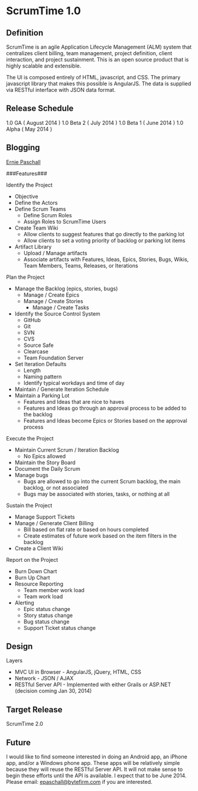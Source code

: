 ScrumTime 1.0
=============

Definition
------
ScrumTime is an agile Application Lifecycle Management (ALM) system that centralizes client billing, team management, project definition, client interaction, and project sustainment. This is an open source product that is highly scalable and extensible.

The UI is composed entirely of HTML, javascript, and CSS.  The primary javascript library that makes this possible is AngularJS.  The data is supplied via RESTful interface with JSON data format.

Release Schedule
----------------
1.0 GA ( August 2014 )
1.0 Beta 2  ( July 2014 )
1.0 Beta 1  ( June 2014 )
1.0 Alpha  ( May 2014 )

Blogging
--------
[Ernie Paschall](http://erniepaschall.com/ "Ernie Paschall")

###Features###

Identify the Project
* Objective
* Define the Actors
* Define Scrum Teams
	* Define Scrum Roles
	* Assign Roles to ScrumTime Users
* Create Team Wiki
	* Allow clients to suggest features that go directly to the parking lot
	* Allow clients to set a voting priority of backlog or parking lot items
* Artifact Library
	* Upload / Manage artifacts
	* Associate artifacts with Features, Ideas, Epics, Stories, Bugs, Wikis, Team Members, Teams, Releases, or Iterations

Plan the Project
* Manage the Backlog (epics, stories, bugs)
	* Manage / Create Epics
	* Manage / Create Stories
		* Manage / Create Tasks
* Identify the Source Control System
	* GitHub
	* Git
	* SVN
	* CVS
	* Source Safe
	* Clearcase
	* Team Foundation Server
* Set Iteration Defaults
	* Length
	* Naming pattern
	* Identify typical workdays and time of day
* Maintain / Generate Iteration Schedule
* Maintain a Parking Lot
	* Features and Ideas that are nice to haves
	* Features and Ideas go through an approval process to be added to the backlog
	* Features and Ideas become Epics or Stories based on the approval process

Execute the Project
* Maintain Current Scrum / Iteration Backlog
	* No Epics allowed
* Maintain the Story Board
* Document the Daily Scrum
* Manage bugs
	* Bugs are allowed to go into the current Scrum backlog, the main backlog, or not associated
	* Bugs may be associated with stories, tasks, or nothing at all

Sustain the Project
* Manage Support Tickets
* Manage / Generate Client Billing
	* Bill based on flat rate or based on hours completed
	* Create estimates of future work based on the item filters in the backlog
* Create a Client Wiki

Report on the Project
* Burn Down Chart
* Burn Up Chart
* Resource Reporting
	* Team member work load
	* Team work load
* Alerting
	* Epic status change
	* Story status change
	* Bug status change
	* Support Ticket status change

Design
------
Layers
* MVC UI in Browser - AngularJS, jQuery, HTML, CSS
* Network - JSON / AJAX
* RESTful Server API - Implemented with either Grails or ASP.NET (decision coming Jan 30, 2014)

Target Release
--------------
ScrumTime 2.0

Future
------
I would like to find someone interested in doing an Android app, an iPhone app, and/or a Windows phone app.  These apps will be relatively simple because they will reuse the RESTful Server API.  It will not make sense to begin these efforts until the API is available.  I expect that to be June 2014.  Please email: epaschall@bytefirm.com if you are interested.

